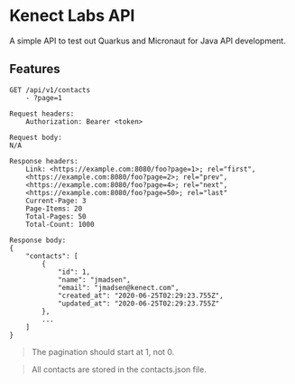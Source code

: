 # Kenect Labs API

A simple API to test out Quarkus and Micronaut for Java API development.

## Features

```
GET /api/v1/contacts
    - ?page=1

Request headers:
    Authorization: Bearer <token>

Request body:
N/A

Response headers:
    Link: <https://example.com:8080/foo?page=1>; rel="first",
    <https://example.com:8080/foo?page=2>; rel="prev",
    <https://example.com:8080/foo?page=4>; rel="next",
    <https://example.com:8080/foo?page=50>; rel="last"
    Current-Page: 3
    Page-Items: 20
    Total-Pages: 50
    Total-Count: 1000

Response body:
{
    "contacts": [
        {
            "id": 1,
            "name": "jmadsen",
            "email": "jmadsen@kenect.com",
            "created_at": "2020-06-25T02:29:23.755Z",
            "updated_at": "2020-06-25T02:29:23.755Z"
        },
        ...
    ]
}

```
> The pagination should start at 1, not 0.

> All contacts are stored in the contacts.json file.